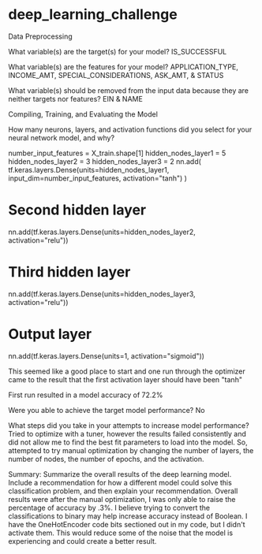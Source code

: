 # deep_learning_challenge

Data Preprocessing

What variable(s) are the target(s) for your model?
IS_SUCCESSFUL

What variable(s) are the features for your model?
APPLICATION_TYPE, INCOME_AMT, SPECIAL_CONSIDERATIONS, ASK_AMT, & STATUS

What variable(s) should be removed from the input data because they are neither targets nor features?
EIN & NAME

Compiling, Training, and Evaluating the Model

How many neurons, layers, and activation functions did you select for your neural network model, and why?

number_input_features = X_train.shape[1]
hidden_nodes_layer1 =  5
hidden_nodes_layer2 = 3
hidden_nodes_layer3 = 2
nn.add(
    tf.keras.layers.Dense(units=hidden_nodes_layer1, input_dim=number_input_features, activation="tanh")
)

# Second hidden layer
nn.add(tf.keras.layers.Dense(units=hidden_nodes_layer2, activation="relu"))

# Third hidden layer
nn.add(tf.keras.layers.Dense(units=hidden_nodes_layer3, activation="relu"))


# Output layer
nn.add(tf.keras.layers.Dense(units=1, activation="sigmoid"))

This seemed like a good place to start and one run through the optimizer came to the result that the first activation layer should have been "tanh"

First run resulted in a model accuracy of 72.2%

Were you able to achieve the target model performance?
No

What steps did you take in your attempts to increase model performance?
Tried to optimize with a tuner, however the results failed consistently and did not allow me to find the best fit parameters to load into the model.  So, attempted to try manual optimization by changing the number of layers, the number of nodes, the number of epochs, and the activation.

Summary: Summarize the overall results of the deep learning model. Include a recommendation for how a different model could solve this classification problem, and then explain your recommendation.
Overall results were after the manual optimization, I was only able to raise the percentage of accuracy by .3%.  I believe trying to convert the classifications to binary may help increase accuracy instead of Boolean.  I have the OneHotEncoder code bits sectioned out in my code, but I didn't activate them.  This would reduce some of the noise that the model is experiencing and could create a better result.



